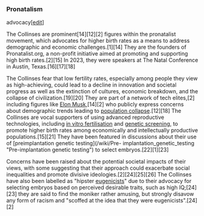 ### Pronatalism
advocacy[[edit](/w/index.php?title=Simone\_and\_Malcolm\_Collins&action=edit&section=3
"Edit section: Pronatalism advocacy")]

The Collinses are prominent[14][12][2] figures within the pronatalist
movement, which advocates for higher birth rates as a means to address
demographic and economic challenges.[1][14] They are the founders of
Pronatalist.org, a non-profit initiative aimed at promoting and supporting
high birth rates.[2][15] In 2023, they were speakers at The Natal Conference
in Austin, Texas.[16][17][18]

The Collinses fear that low fertility rates, especially among people they view
as high-achieving, could lead to a decline in innovation and societal progress
as well as the extinction of cultures, economic breakdown, and the collapse of
civilization.[19][20] They are part of a network of tech elites,[2] including
figures like [Elon Musk](/wiki/Elon\_Musk "Elon Musk"),[14][2] who publicly
express concerns about demographic trends leading to [population
collapse](/wiki/Population\_collapse "Population collapse").[12][18] The
Collinses are vocal supporters of using advanced reproductive technologies,
including [in vitro fertilisation](/wiki/In\_vitro\_fertilisation "In vitro
fertilisation") and [genetic screening](/wiki/Genetic\_testing "Genetic
testing"), to promote higher birth rates among economically and intellectually
productive populations.[15][21] They have been featured in discussions about
their use of [preimplantation genetic testing](/wiki/Pre-
implantation\_genetic\_testing "Pre-implantation genetic testing") to select
embryos.[22][1][23]

Concerns have been raised about the potential societal impacts of their views,
with some suggesting that their approach could exacerbate social inequalities
and promote divisive ideologies.[2][24][25][26] The Collinses have also been
labelled as "hipster [eugenicists](/wiki/Eugenics "Eugenics")" due to their
advocacy for selecting embryos based on perceived desirable traits, such as
high IQ;[24][23] they are said to find the moniker rather amusing, but
strongly disavow any form of racism and "scoffed at the idea that they were
eugenicists".[24][2]
